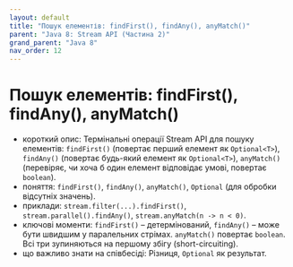 ```yaml
---
layout: default
title: "Пошук елементів: findFirst(), findAny(), anyMatch()"
parent: "Java 8: Stream API (Частина 2)"
grand_parent: "Java 8"
nav_order: 12
---
```


# Пошук елементів: findFirst(), findAny(), anyMatch()

*   короткий опис: Термінальні операції Stream API для пошуку елементів: `findFirst()` (повертає перший елемент як `Optional<T>`), `findAny()` (повертає будь-який елемент як `Optional<T>`), `anyMatch()` (перевіряє, чи хоча б один елемент відповідає умові, повертає `boolean`).
*   поняття: `findFirst()`, `findAny()`, `anyMatch()`, `Optional` (для обробки відсутніх значень).
*   приклади: `stream.filter(...).findFirst()`, `stream.parallel().findAny()`, `stream.anyMatch(n -> n < 0)`.
*   ключові моменти: `findFirst()` – детермінований, `findAny()` – може бути швидшим у паралельних стрімах. `anyMatch()` повертає `boolean`. Всі три зупиняються на першому збігу (short-circuiting).
*   що важливо знати на співбесіді: Різниця, `Optional` як результат.
